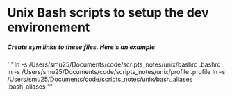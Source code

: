 # Unix Bash scripts to setup the dev environement 

##### Create sym links to these files. Here's an example
'''
ln -s /Users/smu25/Documents/code/scripts_notes/unix/bashrc .bashrc
ln -s /Users/smu25/Documents/code/scripts_notes/unix/profile .profile
ln -s /Users/smu25/Documents/code/scripts_notes/unix/bash_aliases .bash_aliases
'''
